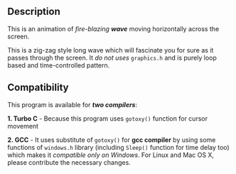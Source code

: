## Description
This is an animation of *fire-blazing __wave__* moving horizontally across the screen.

This is a zig-zag style long wave which will fascinate you for sure as it passes through the screen. It _do not uses_ ```graphics.h``` and is purely loop based and time-controlled pattern.

## Compatibility
This program is available for **_two compilers_**:

__1. Turbo C__ - Because this program uses ```gotoxy()``` function for cursor movement

__2. GCC__ - It uses substitute of ```gotoxy()``` for **gcc compiler** by using some functions of ```windows.h``` library (including ```Sleep()``` function for time delay too) which makes it _compatible only on Windows_. For Linux and Mac OS X, please contribute the necessary changes.
